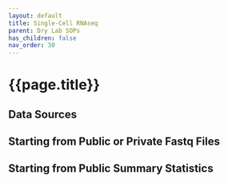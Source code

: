 ```yaml
---
layout: default
title: Single-Cell RNAseq
parent: Dry Lab SOPs
has_children: false
nav_order: 30
---
```


# {{page.title}}

## Data Sources

## Starting from Public or Private Fastq Files

## Starting from Public Summary Statistics